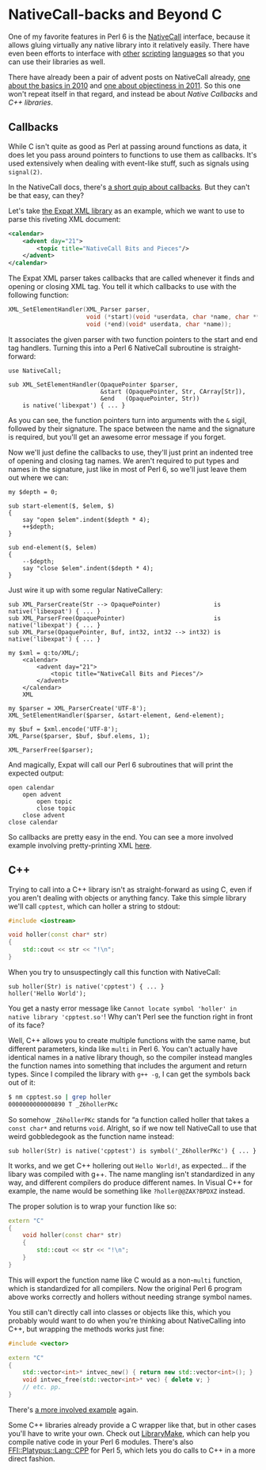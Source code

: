 # NativeCall-backs and Beyond C

One of my favorite features in Perl 6 is the
[NativeCall](http://doc.perl6.org/language/nativecall) interface, because it
allows gluing virtually any native library into it relatively easily. There
have even been efforts to interface with
[other](https://github.com/niner/Inline-Perl5/)
[scripting](https://github.com/niner/Inline-Python)
[languages](https://github.com/hartenfels/Javascript-SpiderMonkey) so that you
can use their libraries as well.

There have already been a pair of advent posts on NativeCall already, [one
about the basics in 2010](https://perl6advent.wordpress.com/2010/12/15/) and
[one about objectiness in 2011](https://perl6advent.wordpress.com/2011/12/21/).
So this one won't repeat itself in that regard, and instead be about *Native
Callbacks* and *C++ libraries*.


## Callbacks

While C isn't quite as good as Perl at passing around functions as data, it
does let you pass around pointers to functions to use them as callbacks. It's
used extensively when dealing with event-like stuff, such as signals using
`signal(2)`.

In the NativeCall docs, there's [a short quip about
callbacks](https://github.com/jnthn/zavolaj#function-arguments). But they can't
be that easy, can they?

Let's take [the Expat XML library](http://expat.sourceforge.net/) as an
example, which we want to use to parse this riveting XML document:

```XML
<calendar>
    <advent day="21">
        <topic title="NativeCall Bits and Pieces"/>
    </advent>
</calendar>
```

The Expat XML parser takes callbacks that are called whenever it finds and
opening or closing XML tag. You tell it which callbacks to use with the
following function:

```c
XML_SetElementHandler(XML_Parser parser,
                      void (*start)(void *userdata, char *name, char **attrs),
                      void (*end)(void* userdata, char *name));
```

It associates the given parser with two function pointers to the start and end
tag handlers. Turning this into a Perl 6 NativeCall subroutine is
straight-forward:

```Perl6
use NativeCall;

sub XML_SetElementHandler(OpaquePointer $parser,
                          &start (OpaquePointer, Str, CArray[Str]),
                          &end   (OpaquePointer, Str))
    is native('libexpat') { ... }
```

As you can see, the function pointers turn into arguments with the `&` sigil,
followed by their signature. The space between the name and the signature is
required, but you'll get an awesome error message if you forget.

Now we'll just define the callbacks to use, they'll just print an indented tree
of opening and closing tag names. We aren't required to put types and names in
the signature, just like in most of Perl 6, so we'll just leave them out where
we can:

```Perl6
my $depth = 0;

sub start-element($, $elem, $)
{
    say "open $elem".indent($depth * 4);
    ++$depth;
}

sub end-element($, $elem)
{
    --$depth;
    say "close $elem".indent($depth * 4);
}
```

Just wire it up with some regular NativeCallery:

```Perl6
sub XML_ParserCreate(Str --> OpaquePointer)               is native('libexpat') { ... }
sub XML_ParserFree(OpaquePointer)                         is native('libexpat') { ... }
sub XML_Parse(OpaquePointer, Buf, int32, int32 --> int32) is native('libexpat') { ... }

my $xml = q:to/XML/;
    <calendar>
        <advent day="21">
            <topic title="NativeCall Bits and Pieces"/>
        </advent>
    </calendar>
    XML

my $parser = XML_ParserCreate('UTF-8');
XML_SetElementHandler($parser, &start-element, &end-element);

my $buf = $xml.encode('UTF-8');
XML_Parse($parser, $buf, $buf.elems, 1);

XML_ParserFree($parser);
```

And magically, Expat will call our Perl 6 subroutines that will print the
expected output:

```
open calendar
    open advent
        open topic
        close topic
    close advent
close calendar
```

So callbacks are pretty easy in the end. You can see a more involved example
involving pretty-printing XML
[here](https://github.com/hartenfels/21-Advent-2015/tree/master/callback).


## C++

Trying to call into a C++ library isn't as straight-forward as using C, even if
you aren't dealing with objects or anything fancy. Take this simple library
we'll call `cpptest`, which can holler a string to stdout:

```cpp
#include <iostream>

void holler(const char* str)
{
    std::cout << str << "!\n";
}
```

When you try to unsuspectingly call this function with NativeCall:

```Perl6
sub holler(Str) is native('cpptest') { ... }
holler('Hello World');
```

You get a nasty error message like `Cannot locate symbol 'holler' in native
library 'cpptest.so'`! Why can't Perl see the function right in front of its
face?

Well, C++ allows you to create multiple functions with the same name, but
different parameters, kinda like `multi` in Perl 6. You can't actually have
identical names in a native library though, so the compiler instead mangles the
function names into something that includes the argument and return types.
Since I compiled the library with `g++ -g`, I can get the symbols back out of
it:

```bash
$ nm cpptest.so | grep holler
0000000000000890 T _Z6hollerPKc
```

So somehow `_Z6hollerPKc` stands for “a function called holler that takes a
`const char*` and returns `void`. Alright, so if we now tell NativeCall to use
that weird gobbledegook as the function name instead:

```Perl6
sub holler(Str) is native('cpptest') is symbol('_Z6hollerPKc') { ... }
```

It works, and we get C++ hollering out `Hello World!`, as expected... if the
libary was compiled with g++. The name mangling isn't standardized in any way,
and different compilers do produce different names. In Visual C++ for example,
the name would be something like `?holler@@ZAX?BPDXZ` instead.

The proper solution is to wrap your function like so:

```cpp
extern "C"
{
    void holler(const char* str)
    {
        std::cout << str << "!\n";
    }
}
```

This will export the function name like C would as a non-`multi` function,
which is standardized for all compilers. Now the original Perl 6 program above
works correctly and hollers without needing strange symbol names.

You still can't directly call into classes or objects like this, which you
probably would want to do when you're thinking about NativeCalling into C++,
but wrapping the methods works just fine:

```cpp
#include <vector>

extern "C"
{
    std::vector<int>* intvec_new() { return new std::vector<int>(); }
    void intvec_free(std::vector<int>* vec) { delete v; }
    // etc. pp.
}
```

There's [a more involved
example](https://github.com/hartenfels/21-Advent-2015/tree/master/cpp) again.

Some C++ libraries already provide a C wrapper like that, but in other cases
you'll have to write your own. Check out
[LibraryMake](https://github.com/retupmoca/P6-LibraryMake/), which can help you
compile native code in your Perl 6 modules. There's also
[FFI::Platypus::Lang::CPP](https://metacpan.org/pod/FFI::Platypus::Lang::CPP)
for Perl 5, which lets you do calls to C++ in a more direct fashion.
